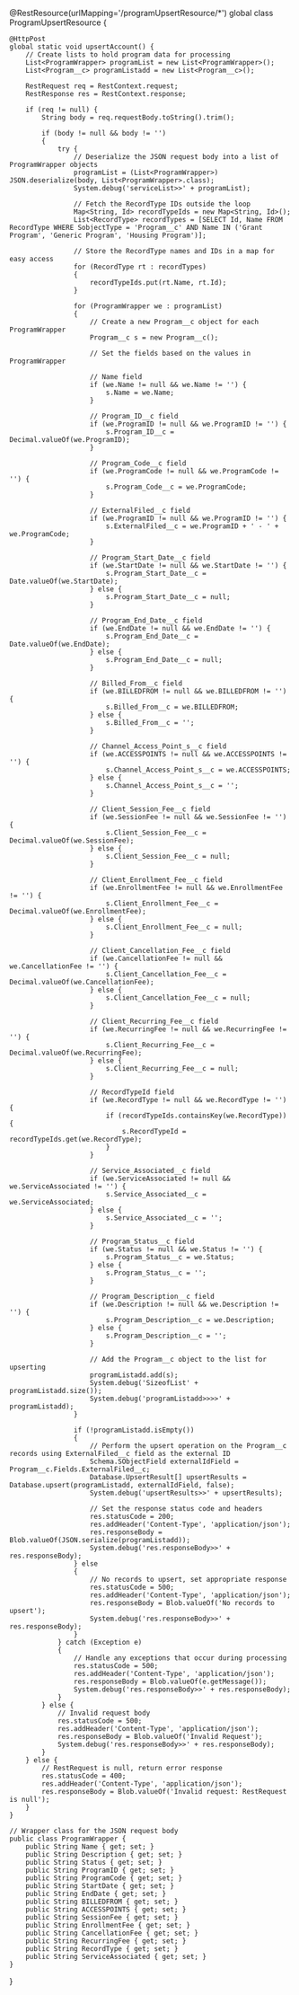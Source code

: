 @RestResource(urlMapping='/programUpsertResource/*')
global class ProgramUpsertResource {
    
    @HttpPost
    global static void upsertAccount() {
        // Create lists to hold program data for processing
        List<ProgramWrapper> programList = new List<ProgramWrapper>();
        List<Program__c> programListadd = new List<Program__c>();
        
        RestRequest req = RestContext.request;
        RestResponse res = RestContext.response;
        
        if (req != null) {
            String body = req.requestBody.toString().trim();
            
            if (body != null && body != '') 
			{
                try {
                    // Deserialize the JSON request body into a list of ProgramWrapper objects
                    programList = (List<ProgramWrapper>) JSON.deserialize(body, List<ProgramWrapper>.class);
                    System.debug('serviceList>>' + programList);
                    
                    // Fetch the RecordType IDs outside the loop
                    Map<String, Id> recordTypeIds = new Map<String, Id>();
                    List<RecordType> recordTypes = [SELECT Id, Name FROM RecordType WHERE SobjectType = 'Program__c' AND Name IN ('Grant Program', 'Generic Program', 'Housing Program')];
                    
                    // Store the RecordType names and IDs in a map for easy access
                    for (RecordType rt : recordTypes) 
					{
                        recordTypeIds.put(rt.Name, rt.Id);
                    }
                    
                    for (ProgramWrapper we : programList)
                    {
                        // Create a new Program__c object for each ProgramWrapper
                        Program__c s = new Program__c();
                        
                        // Set the fields based on the values in ProgramWrapper
                        
                        // Name field
                        if (we.Name != null && we.Name != '') {
                            s.Name = we.Name;
                        }
                        
                        // Program_ID__c field
                        if (we.ProgramID != null && we.ProgramID != '') {
                            s.Program_ID__c = Decimal.valueOf(we.ProgramID);
                        }
                        
                        // Program_Code__c field
                        if (we.ProgramCode != null && we.ProgramCode != '') {
                            s.Program_Code__c = we.ProgramCode;
                        }
                        
                        // ExternalFiled__c field
                        if (we.ProgramID != null && we.ProgramID != '') {
                            s.ExternalFiled__c = we.ProgramID + ' - ' + we.ProgramCode;
                        }
                        
                        // Program_Start_Date__c field
                        if (we.StartDate != null && we.StartDate != '') {
                            s.Program_Start_Date__c = Date.valueOf(we.StartDate);
                        } else {
                            s.Program_Start_Date__c = null;
                        }
                        
                        // Program_End_Date__c field
                        if (we.EndDate != null && we.EndDate != '') {
                            s.Program_End_Date__c = Date.valueOf(we.EndDate);
                        } else {
                            s.Program_End_Date__c = null;
                        }
                        
                        // Billed_From__c field
                        if (we.BILLEDFROM != null && we.BILLEDFROM != '') {
                            s.Billed_From__c = we.BILLEDFROM;
                        } else {
                            s.Billed_From__c = '';
                        }
                        
                        // Channel_Access_Point_s__c field
                        if (we.ACCESSPOINTS != null && we.ACCESSPOINTS != '') {
                            s.Channel_Access_Point_s__c = we.ACCESSPOINTS;
                        } else {
                            s.Channel_Access_Point_s__c = '';
                        }
                        
                        // Client_Session_Fee__c field
                        if (we.SessionFee != null && we.SessionFee != '') {
                            s.Client_Session_Fee__c = Decimal.valueOf(we.SessionFee);
                        } else {
                            s.Client_Session_Fee__c = null;
                        }
                        
                        // Client_Enrollment_Fee__c field
                        if (we.EnrollmentFee != null && we.EnrollmentFee != '') {
                            s.Client_Enrollment_Fee__c = Decimal.valueOf(we.EnrollmentFee);
                        } else {
                            s.Client_Enrollment_Fee__c = null;
                        }
                        
                        // Client_Cancellation_Fee__c field
                        if (we.CancellationFee != null && we.CancellationFee != '') {
                            s.Client_Cancellation_Fee__c = Decimal.valueOf(we.CancellationFee);
                        } else {
                            s.Client_Cancellation_Fee__c = null;
                        }
                        
                        // Client_Recurring_Fee__c field
                        if (we.RecurringFee != null && we.RecurringFee != '') {
                            s.Client_Recurring_Fee__c = Decimal.valueOf(we.RecurringFee);
                        } else {
                            s.Client_Recurring_Fee__c = null;
                        }
                        
                        // RecordTypeId field
                        if (we.RecordType != null && we.RecordType != '') {
                            if (recordTypeIds.containsKey(we.RecordType)) {
                                s.RecordTypeId = recordTypeIds.get(we.RecordType);
                            }
                        }
                        
                        // Service_Associated__c field
                        if (we.ServiceAssociated != null && we.ServiceAssociated != '') {
                            s.Service_Associated__c = we.ServiceAssociated;
                        } else {
                            s.Service_Associated__c = '';
                        }
                        
                        // Program_Status__c field
                        if (we.Status != null && we.Status != '') {
                            s.Program_Status__c = we.Status;
                        } else {
                            s.Program_Status__c = '';
                        }
                        
                        // Program_Description__c field
                        if (we.Description != null && we.Description != '') {
                            s.Program_Description__c = we.Description;
                        } else {
                            s.Program_Description__c = '';
                        }
                        
                        // Add the Program__c object to the list for upserting
                        programListadd.add(s);
                        System.debug('SizeofList' + programListadd.size());
                        System.debug('programListadd>>>>' + programListadd);
                    }
                    
                    if (!programListadd.isEmpty())
					{
                        // Perform the upsert operation on the Program__c records using ExternalFiled__c field as the external ID
                        Schema.SObjectField externalIdField = Program__c.Fields.ExternalFiled__c;
                        Database.UpsertResult[] upsertResults = Database.upsert(programListadd, externalIdField, false);
                        System.debug('upsertResults>>' + upsertResults);
                        
                        // Set the response status code and headers
                        res.statusCode = 200;
                        res.addHeader('Content-Type', 'application/json');
                        res.responseBody = Blob.valueOf(JSON.serialize(programListadd));
                        System.debug('res.responseBody>>' + res.responseBody);
                    } else
					{
                        // No records to upsert, set appropriate response
                        res.statusCode = 500;
                        res.addHeader('Content-Type', 'application/json');
                        res.responseBody = Blob.valueOf('No records to upsert');
                        System.debug('res.responseBody>>' + res.responseBody);
                    }
                } catch (Exception e)
				{
                    // Handle any exceptions that occur during processing
                    res.statusCode = 500;
                    res.addHeader('Content-Type', 'application/json');
                    res.responseBody = Blob.valueOf(e.getMessage());
                    System.debug('res.responseBody>>' + res.responseBody);
                }
            } else {
                // Invalid request body
                res.statusCode = 500;
                res.addHeader('Content-Type', 'application/json');
                res.responseBody = Blob.valueOf('Invalid Request');
                System.debug('res.responseBody>>' + res.responseBody);
            } 
        } else {
            // RestRequest is null, return error response
            res.statusCode = 400;
            res.addHeader('Content-Type', 'application/json');
            res.responseBody = Blob.valueOf('Invalid request: RestRequest is null');
        }
    }
    
    // Wrapper class for the JSON request body
    public class ProgramWrapper {
        public String Name { get; set; }
        public String Description { get; set; }
        public String Status { get; set; }
        public String ProgramID { get; set; }
        public String ProgramCode { get; set; }
        public String StartDate { get; set; }
        public String EndDate { get; set; }
        public String BILLEDFROM { get; set; }  
        public String ACCESSPOINTS { get; set; }
        public String SessionFee { get; set; }
        public String EnrollmentFee { get; set; }
        public String CancellationFee { get; set; }
        public String RecurringFee { get; set; }
        public String RecordType { get; set; }
        public String ServiceAssociated { get; set; }
    }
}

